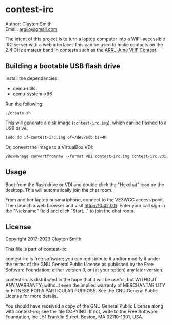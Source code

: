 # contest-irc

Author: Clayton Smith  
Email: <argilo@gmail.com>

The intent of this project is to turn a laptop computer into a WiFi-accessible
IRC server with a web interface. This can be used to make contacts on the 2.4
GHz amateur band in contests such as the
[ARRL June VHF Contest](http://www.arrl.org/june-vhf).

## Building a bootable USB flash drive

Install the dependencies:

* qemu-utils
* qemu-system-x86

Run the following:
```
./create.sh
```
This will generate a disk image (`contest-irc.img`), which can be flashed to a
USB drive:
```
sudo dd if=contest-irc.img of=/dev/sdb bs=4M
```

Or, convert the image to a VirtualBox VDI:
```
VBoxManage convertfromraw --format VDI contest-irc.img contest-irc.vdi
```

## Usage

Boot from the flash drive or VDI and double click the "Hexchat" icon on the
desktop. This will automatically join the chat room.

From another laptop or smartphone, connect to the VE3WCC access point. Then
launch a web browser and visit http://10.42.0.1/. Enter your call sign in
the "Nickname" field and click "Start..." to join the chat room.

## License

Copyright 2017-2023 Clayton Smith

This file is part of contest-irc

contest-irc is free software; you can redistribute it and/or modify
it under the terms of the GNU General Public License as published by
the Free Software Foundation; either version 3, or (at your option)
any later version.

contest-irc is distributed in the hope that it will be useful,
but WITHOUT ANY WARRANTY; without even the implied warranty of
MERCHANTABILITY or FITNESS FOR A PARTICULAR PURPOSE.  See the
GNU General Public License for more details.

You should have received a copy of the GNU General Public License
along with contest-irc; see the file COPYING.  If not, write to
the Free Software Foundation, Inc., 51 Franklin Street,
Boston, MA 02110-1301, USA.
